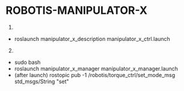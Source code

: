 # ROBOTIS-MANIPULATOR-X

1.
- roslaunch manipulator_x_description manipulator_x_ctrl.launch

2.
- sudo bash
- roslaunch manipulator_x_manager manipulator_x_manager.launch
- (after launch) rostopic pub -1 /robotis/torque_ctrl/set_mode_msg std_msgs/String "set"
